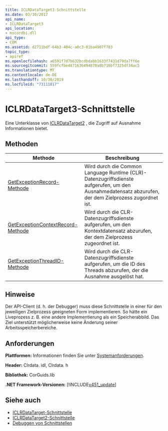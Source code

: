 ```yaml
---
title: ICLRDataTarget3-Schnittstelle
ms.date: 03/30/2017
api_name:
- ICLRDataTarget3
api_location:
- mscordbi.dll
api_type:
- COM
ms.assetid: d2711bdf-64b3-404c-a0c3-01ba4907f703
topic_type:
- apiref
ms.openlocfilehash: a6591f7d7b632bcdbdabb1633f7431d79da7ff6e
ms.sourcegitcommit: 559fcfbe4871636494870a8b716bf7325df34ac5
ms.translationtype: MT
ms.contentlocale: de-DE
ms.lasthandoff: 10/30/2019
ms.locfileid: "73111817"
---
```

# <a name="iclrdatatarget3-interface"></a>ICLRDataTarget3-Schnittstelle
Eine Unterklasse von [ICLRDataTarget2](../../../../docs/framework/unmanaged-api/debugging/iclrdatatarget2-interface.md) , die Zugriff auf Ausnahme Informationen bietet.  
  
## <a name="methods"></a>Methoden  
  
|Methode|Beschreibung|  
|------------|-----------------|  
|[GetExceptionRecord-Methode](../../../../docs/framework/unmanaged-api/debugging/iclrdatatarget3-getexceptionrecord-method.md)|Wird durch die Common Language Runtime (CLR)- Datenzugriffsdienste aufgerufen, um den Ausnahmedatensatz abzurufen, der dem Zielprozess zugordnet ist.|  
|[GetExceptionContextRecord-Methode](../../../../docs/framework/unmanaged-api/debugging/iclrdatatarget3-getexceptioncontextrecord-method.md)|Wird durch die CLR-Datenzugriffsdienste aufgerufen, um den Kontextdatensatz abzurufen, der dem Zielprozess zugeordnet ist.|  
|[GetExceptionThreadID-Methode](../../../../docs/framework/unmanaged-api/debugging/iclrdatatarget3-getexceptionthreadid-method.md)|Wird durch die CLR-Datenzugriffsdienste aufgerufen, um die ID des Threads abzurufen, der die Ausnahme ausgelöst hat.|  
  
## <a name="remarks"></a>Hinweise  
 Der API-Client (d. h. der Debugger) muss diese Schnittstelle in einer für den jeweiligen Zielprozess geeigneten Form implementieren. So hätte ein Liveprozess z. B. eine andere Implementierung als ein Speicherabbild. Das Ziel unterstützt möglicherweise keine Änderung seiner Arbeitsspeicherbereiche.  
  
## <a name="requirements"></a>Anforderungen  
 **Plattformen:** Informationen finden Sie unter [Systemanforderungen](../../../../docs/framework/get-started/system-requirements.md).  
  
 **Header:** Clrdata. idl, Clrdata. h  
  
 **Bibliothek:** CorGuids.lib  
  
 **.NET Framework-Versionen:** [!INCLUDE[v451_update](../../../../includes/net-current-v451-nov-plus.md)]  
  
## <a name="see-also"></a>Siehe auch

- [ICLRDataTarget-Schnittstelle](../../../../docs/framework/unmanaged-api/debugging/iclrdatatarget-interface.md)
- [ICLRDataTarget2-Schnittstelle](../../../../docs/framework/unmanaged-api/debugging/iclrdatatarget2-interface.md)
- [Debuggen von Schnittstellen](../../../../docs/framework/unmanaged-api/debugging/debugging-interfaces.md)
